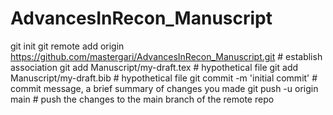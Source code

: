 # AdvancesInRecon_Manuscript

git init
git remote add origin https://github.com/mastergari/AdvancesInRecon_Manuscript.git # establish association
git add Manuscript/my-draft.tex # hypothetical file
git add Manuscript/my-draft.bib # hypothetical file
git commit -m 'initial commit' # commit message, a brief summary of changes you made
git push -u origin main # push the changes to the main branch of the remote repo

